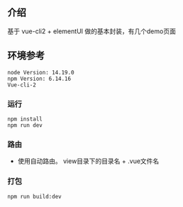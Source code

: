 ## 介绍
基于 vue-cli2 + elementUI 做的基本封装，有几个demo页面

## 环境参考
```
node Version: 14.19.0
npm Version: 6.14.16
Vue-cli-2
```

### 运行
```
npm install
npm run dev
```

### 路由
- 使用自动路由。 view目录下的目录名 + .vue文件名

### 打包
```
npm run build:dev
```
